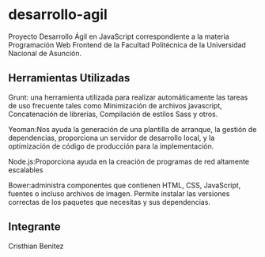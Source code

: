 # desarrollo-agil

Proyecto Desarrollo Ágil en JavaScript correspondiente a la materia Programación Web Frontend de la Facultad Politécnica de la Universidad Nacional de Asunción.

## Herramientas Utilizadas

Grunt: una herramienta utilizada para realizar automáticamente las tareas de uso frecuente tales como Minimización de archivos javascript, Concatenación de librerías, Compilación de estilos Sass y otros.

Yeoman:Nos ayuda la generación de una plantilla de arranque, la gestión de dependencias, proporciona un servidor de desarrollo local, y la optimización de código de producción para la implementación.

Node.js:Proporciona ayuda en la creación de programas de red altamente escalables

Bower:administra componentes que contienen HTML, CSS, JavaScript, fuentes o incluso archivos de imagen. Permite instalar las versiones correctas de los paquetes que necesitas y sus dependencias.

## Integrante

Cristhian Benitez 





